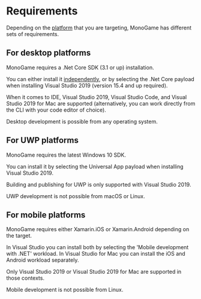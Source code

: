 # Requirements

Depending on the [platform](Platforms.md) that you are targeting, MonoGame has different sets of requirements.

## For desktop platforms

MonoGame requires a .Net Core SDK (3.1 or up) installation.

You can either install it [independently](https://dotnet.microsoft.com/download/dotnet-core), or by selecting the .Net Core payload when installing Visual Studio 2019 (version 15.4 and up required).

When it comes to IDE, Visual Studio 2019, Visual Studio Code, and Visual Studio 2019 for Mac are supported (alternatively, you can work directly from the CLI with your code editor of choice).

Desktop development is possible from any operating system.

## For UWP platforms

MonoGame requires the latest Windows 10 SDK.

You can install it by selecting the Universal App payload when installing Visual Studio 2019.

Building and publishing for UWP is only supported with Visual Studio 2019.

UWP development is not possible from macOS or Linux.

## For mobile platforms

MonoGame requires either Xamarin.iOS or Xamarin.Android depending on the target.

In Visual Studio you can install both by selecting the 'Mobile development with .NET' workload.
In Visual Studio for Mac you can install the iOS and Android workload separately.

Only Visual Studio 2019 or Visual Studio 2019 for Mac are supported in those contexts.

Mobile development is not possible from Linux.
